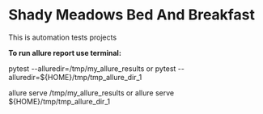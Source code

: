 # Shady Meadows Bed And Breakfast

This is automation tests projects

**To run allure report use terminal:** 


pytest --alluredir=/tmp/my_allure_results
or
pytest --alluredir=${HOME}/tmp/tmp_allure_dir_1

allure serve /tmp/my_allure_results
or 
allure serve ${HOME}/tmp/tmp_allure_dir_1
